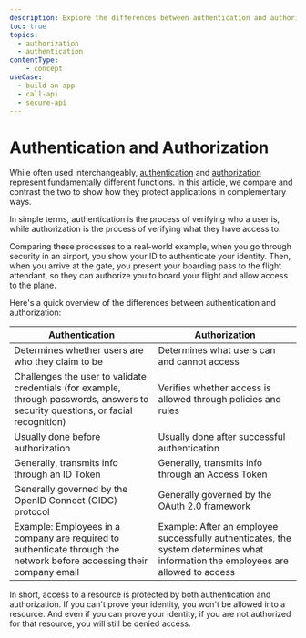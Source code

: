 ```yaml
---
description: Explore the differences between authentication and authorization.
toc: true
topics:
  - authorization
  - authentication
contentType: 
    - concept
useCase:
  - build-an-app
  - call-api
  - secure-api
---
```

# Authentication and Authorization

While often used interchangeably, [authentication](/application-auth/current) and [authorization](/authorization) represent fundamentally different functions. In this article, we compare and contrast the two to show how they protect applications in complementary ways.

In simple terms, authentication is the process of verifying who a user is, while authorization is the process of verifying what they have access to. 

Comparing these processes to a real-world example, when you go through security in an airport, you show your ID to authenticate your identity. Then, when you arrive at the gate, you present your boarding pass to the flight attendant, so they can authorize you to board your flight and allow access to the plane.

Here's a quick overview of the differences between authentication and authorization:

| **Authentication** | **Authorization** |
|--------------------|-------------------|
| Determines whether users are who they claim to be | Determines what users can and cannot access |
| Challenges the user to validate credentials (for example, through passwords, answers to security questions, or facial recognition) | Verifies whether access is allowed through policies and rules |
| Usually done before authorization | Usually done after successful authentication |
| Generally, transmits info through an ID Token | Generally, transmits info through an Access Token |
| Generally governed by the OpenID Connect (OIDC) protocol | Generally governed by the OAuth 2.0 framework |
| Example: Employees in a company are required to authenticate through the network before accessing their company email | Example: After an employee successfully authenticates, the system determines what information the employees are allowed to access |

In short, access to a resource is protected by both authentication and authorization. If you can't prove your identity, you won't be allowed into a resource. And even if you can prove your identity, if you are not authorized for that resource, you will still be denied access.
